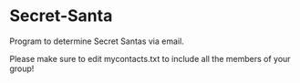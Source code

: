 # Secret-Santa
Program to determine Secret Santas via email.

Please make sure to edit mycontacts.txt to include all the members of your group!
